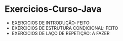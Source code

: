 # Exercicios-Curso-Java

- EXERCICIOS DE INTRODUÇÃO: FEITO
- EXERCICIOS DE ESTRUTURA CONDICIONAL: FEITO
- EXERCICIOS DE LAÇO DE REPETIÇÃO: A FAZER
